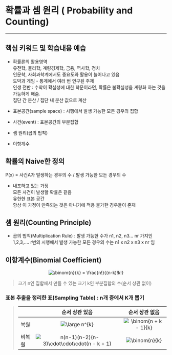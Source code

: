 
# 확률과 셈 원리 ( Probability and Counting)
-----
## 핵심 키워드 및 학습내용 예습
* 확률론의 활용영역  
유전학, 물리학, 계량경제학, 금융, 역사학, 정치  
인문학, 사회과학계에서도 중요도와 활용이 늘어나고 있음  
도박과 게임 - 통계에서 여러 번 연구된 주제  
인생 전반 : 수학이 확실성에 대한 학문이라면, 확률은 불확실성을 계량화 하는 것을 가능하게 해줌.  
집단 간 분산 / 집단 내 분산 값으로 계산  

* 표본공간(sample space) : 시행에서 발생 가능한 모든 경우의 집합  
* 사건(event) : 표본공간의 부분집합  
* 셈 원리(곱의 법칙)  
* 이항계수  
   
## 확률의 Naive한 정의
P(x) = 사건A가 발생하는 경우의 수 /  발생 가능한 모든 경우의 수                          
* 내포하고 있는 가정  
모든 사건이 발생할 확률은 같음  
유한한 표본 공간  
항상 이 가정이 만족되는 것은 아니기에 적용 불가한 경우들이 존재  

## 셈 원리(Counting Principle)
* 곱의 법칙(Multiplication Rule) : 발생 가능한 수가 n1, n2, n3... nr 가지인  
1,2,3,.... r번의 시행에서 발생 가능한 모든 경우의 수는 n1 x n2 x n3 x nr 임  

## 이항계수(Binomial Coefficient)
<p align="center"><img src="https://latex.codecogs.com/gif.latex?\binom{n}{k}&space;=&space;\frac{n!}{(n-k)!k!}" title="\binom{n}{k} = \frac{n!}{(n-k)!k!}" /></p>

> 크기 n인 집합에서 만들 수 있는 크기 k인 부분집합의 수(순서 상관 없이)  

### 표본 추출을 정리한 표(Sampling Table) : n개 중에서 K개 뽑기
> |                                     |  순서 상관 있음 | 순서 상관 없음
> |---|:---:|:---:|
>  | 복원 |<img src="https://latex.codecogs.com/gif.latex?\dpi{150}&space;\large&space;n^{k}" title="\large n^{k}" />| <img src="https://latex.codecogs.com/gif.latex?\dpi{150}&space;\binom{n&space;&plus;&space;k&space;-&space;1}{k}" title="\binom{n + k - 1}{k}" />|   
>  | 비복원 | <img src="https://latex.codecogs.com/gif.latex?\dpi{150}&space;n(n-1)(n-2)(n-3)\cdot\cdot\cdot(n&space;-&space;k&space;&plus;&space;1)" title="n(n-1)(n-2)(n-3)\cdot\cdot\cdot(n - k + 1)" />| <img src="https://latex.codecogs.com/gif.latex?\dpi{150}&space;\binom{n}{k}" title="\binom{n}{k}" />||   
